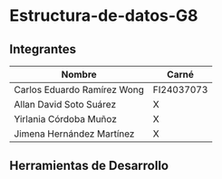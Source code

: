 # Estructura-de-datos-G8

## Integrantes

| Nombre | Carné |
|---|---|
| Carlos Eduardo Ramírez Wong | FI24037073 |
| Allan David Soto Suárez | X |
| Yirlania Córdoba Muñoz | X |
| Jimena Hernández Martínez | X | 

## Herramientas de Desarrollo

